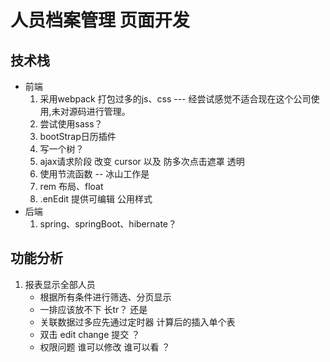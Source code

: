 # 人员档案管理 页面开发

## 技术栈

* 前端
  1. 采用webpack 打包过多的js、css  --- 经尝试感觉不适合现在这个公司使用,未对源码进行管理。
  2. 尝试使用sass？
  3. bootStrap日历插件
  4. 写一个树？
  5. ajax请求阶段  改变 cursor  以及 防多次点击遮罩  透明
  6. 使用节流函数  --  冰山工作是
  7. rem 布局、float
  8. .enEdit 提供可编辑 公用样式
* 后端
  1. spring、springBoot、hibernate？

## 功能分析

1. 报表显示全部人员
   * 根据所有条件进行筛选、分页显示
   * 一排应该放不下  长tr？ 还是
   * 关联数据过多应先通过定时器 计算后的插入单个表
   * 双击  edit  change 提交 ？
   * 权限问题   谁可以修改  谁可以看 ？